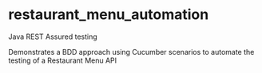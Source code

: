 # restaurant_menu_automation
Java REST Assured testing

Demonstrates a BDD approach using Cucumber scenarios to automate the testing of a Restaurant Menu API 
